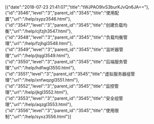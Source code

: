 [{"date":"2018-07-23 21:41:07","title":"tWJPAO9lvS3burKJvQn6JA=="},{"id":"3546","level":"3","parent_id":"3545","title":"使用配置","url":"/help/sypz3546.html"},{"id":"3547","level":"3","parent_id":"3545","title":"创建负载均衡","url":"/help/cjfzjh3547.html"},{"id":"3548","level":"3","parent_id":"3545","title":"负载均衡管理","url":"/help/fzjhgl3548.html"},{"id":"3549","level":"3","parent_id":"3545","title":"监听器管理","url":"/help/jtqgl3549.html"},{"id":"3550","level":"3","parent_id":"3545","title":"后端服务管理","url":"/help/hdfwgl3550.html"},{"id":"3551","level":"3","parent_id":"3545","title":"虚拟服务器组管理","url":"/help/xnfwqzgl3551.html"},{"id":"3552","level":"3","parent_id":"3545","title":"监控管理","url":"/help/jkgl3552.html"},{"id":"3553","level":"3","parent_id":"3545","title":"安全组管理","url":"/help/aqzgl3553.html"},{"id":"3556","level":"3","parent_id":"3545","title":"使用限制","url":"/help/syxz3556.html"}]